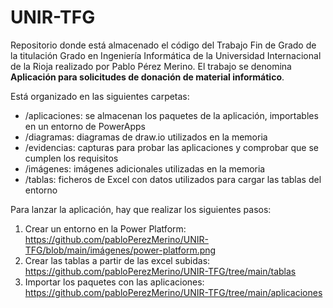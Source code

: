 # UNIR-TFG
Repositorio donde está almacenado el código del Trabajo Fin de Grado de la titulación Grado en Ingeniería Informática de la Universidad Internacional de la Rioja realizado por Pablo Pérez Merino. El trabajo se denomina **Aplicación para solicitudes de donación de material informático**.

Está organizado en las siguientes carpetas:

* /aplicaciones: se almacenan los paquetes de la aplicación, importables en un entorno de PowerApps
* /diagramas: diagramas de draw.io utilizados en la memoria
* /evidencias: capturas para probar las aplicaciones y comprobar que se cumplen los requisitos
* /imágenes: imágenes adicionales utilizadas en la memoria
* /tablas: ficheros de Excel con datos utilizados para cargar las tablas del entorno

Para lanzar la aplicación, hay que realizar los siguientes pasos:
1. Crear un entorno en la Power Platform: https://github.com/pabloPerezMerino/UNIR-TFG/blob/main/imágenes/power-platform.png
2. Crear las tablas a partir de las excel subidas: https://github.com/pabloPerezMerino/UNIR-TFG/tree/main/tablas
3. Importar los paquetes con las aplicaciones: https://github.com/pabloPerezMerino/UNIR-TFG/tree/main/aplicaciones
